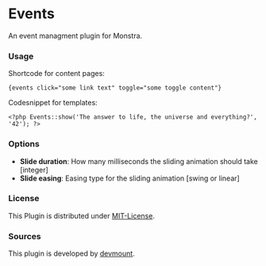 Events
======

An event managment plugin for Monstra.

### Usage
Shortcode for content pages:

    {events click="some link text" toggle="some toggle content"}

Codesnippet for templates:

    <?php Events::show('The answer to life, the universe and everything?', '42'); ?>

### Options
* __Slide duration__: How many milliseconds the sliding animation should take [integer]
* __Slide easing__: Easing type for the sliding animation [swing or linear]

### License
This Plugin is distributed under [MIT-License](http://opensource.org/licenses/mit-license.html).

### Sources
This plugin is developed by [devmount](http://devmount.de).